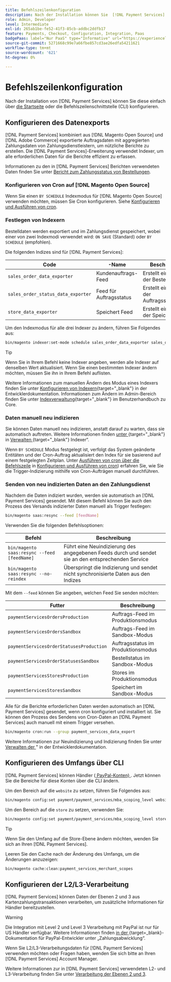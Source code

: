```yaml
---
title: Befehlszeilenkonfiguration
description: Nach der Installation können Sie  [!DNL Payment Services]  über die Befehlszeilenschnittstelle (CLI) konfigurieren.
role: Admin, Developer
level: Intermediate
exl-id: 265ab1be-fe52-41f3-85cb-addbc2ddfb17
feature: Payments, Checkout, Configuration, Integration, Paas
badgePaas: label="Nur PaaS" type="Informative" url="https://experienceleague.adobe.com/en/docs/commerce/user-guides/product-solutions" tooltip="Gilt nur für Adobe Commerce in Cloud-Projekten (von Adobe verwaltete PaaS-Infrastruktur) und lokale Projekte."
source-git-commit: 5271668c99e7a66fbe857cd3ae26edfa54211621
workflow-type: tm+mt
source-wordcount: '621'
ht-degree: 0%

---
```


# Befehlszeilenkonfiguration

Nach der Installation von [!DNL Payment Services] können Sie diese einfach über [die Startseite](payments-home.md) oder die Befehlszeilenschnittstelle (CLI) konfigurieren.

## Konfigurieren des Datenexports

[!DNL Payment Services] kombiniert aus [!DNL Magento Open Source] und [!DNL Adobe Commerce] exportierte Auftragsdaten mit aggregierten Zahlungsdaten von Zahlungsdienstleistern, um nützliche Berichte zu erstellen. Die [!DNL Payment Services]-Erweiterung verwendet Indexer, um alle erforderlichen Daten für die Berichte effizient zu erfassen.

Informationen zu den in [!DNL Payment Services] Berichten verwendeten Daten finden Sie unter [Bericht zum Zahlungsstatus von Bestellungen](order-payment-status.md#data-used-in-the-report).

### Konfigurieren von Cron auf [!DNL Magento Open Source]

Wenn Sie einen `BY SCHEDULE` Indexmodus für [!DNL Magento Open Source] verwenden möchten, müssen Sie Cron konfigurieren. Siehe [Konfigurieren und Ausführen von cron](https://experienceleague.adobe.com/en/docs/commerce-operations/configuration-guide/cli/configure-cron-jobs).

### Festlegen von Indexern

Bestelldaten werden exportiert und im Zahlungsdienst gespeichert, wobei einer von zwei Indexmodi verwendet wird: `ON SAVE` (Standard) oder `BY SCHEDULE` (empfohlen).

Die folgenden Indizes sind für [!DNL Payment Services]:

| Code | -Name | Beschreibung |
|    ---    |  ---  |  ---  |
| `sales_order_data_exporter` | Kundenauftrags-Feed | Erstellt einen Index der Bestelldaten |
| `sales_order_status_data_exporter` | Feed für Auftragsstatus | Erstellt einen Index der Auftragsstatusdaten |
| `store_data_exporter` | Speichert Feed | Erstellt einen Index der Speicherdaten |

Um den Indexmodus für alle drei Indexer zu ändern, führen Sie Folgendes aus:

```bash
bin/magento indexer:set-mode schedule sales_order_data_exporter sales_order_status_data_exporter store_data_exporter
```

>[!TIP]
>
>Wenn Sie in Ihrem Befehl keine Indexer angeben, werden alle Indexer auf denselben Wert aktualisiert. Wenn Sie einen bestimmten Indexer ändern möchten, müssen Sie ihn in Ihrem Befehl auflisten.

Weitere Informationen zum manuellen Ändern des Modus eines Indexers finden Sie unter [Konfigurieren von Indexern](https://experienceleague.adobe.com/en/docs/commerce-operations/configuration-guide/cli/manage-indexers#configure-indexers){target="_blank"} in der Entwicklerdokumentation. Informationen zum Ändern im Admin-Bereich finden Sie unter [Indexverwaltung](https://experienceleague.adobe.com/en/docs/commerce-admin/systems/tools/index-management#change-the-index-mode){target="_blank"} im Benutzerhandbuch zu Core.

### Daten manuell neu indizieren

Sie können Daten manuell neu indizieren, anstatt darauf zu warten, dass sie automatisch auftreten. Weitere Informationen finden [ unter ](https://experienceleague.adobe.com/en/docs/commerce-operations/configuration-guide/cli/manage-indexers#reindex){target="_blank"} in [Verwalten ](https://experienceleague.adobe.com/en/docs/commerce-operations/configuration-guide/cli/manage-indexers){target="_blank"} Indexer“.

Wenn `BY SCHEDULE` Modus festgelegt ist, verfolgt das System geänderte Entitäten und der Cron-Auftrag aktualisiert den Index für sie basierend auf einem festgelegten Zeitplan. Unter [Ausführen von cron über die Befehlszeile](https://experienceleague.adobe.com/en/docs/commerce-operations/configuration-guide/cli/configure-cron-jobs#config-cli-cron-group-run) in [Konfigurieren und Ausführen von cron](https://experienceleague.adobe.com/en/docs/commerce-operations/configuration-guide/cli/configure-cron-jobs)) erfahren Sie, wie Sie die Trigger-Indizierung mithilfe von Cron-Aufträgen manuell durchführen.

### Senden von neu indizierten Daten an den Zahlungsdienst

Nachdem die Daten indiziert wurden, werden sie automatisch an [!DNL Payment Services] gesendet. Mit diesem Befehl können Sie auch den Prozess des Versands indizierter Daten manuell als Trigger festlegen:

```bash
bin/magento saas:resync --feed [feedName]
```

Verwenden Sie die folgenden Befehlsoptionen:

| Befehl | Beschreibung |
|  ---  |  ---  |
| `bin/magento saas:resync --feed [feedName]` | Führt eine Neuindizierung des angegebenen Feeds durch und sendet sie an den entsprechenden Service |
| `bin/magento saas:resync --no-reindex` | Überspringt die Indizierung und sendet nicht synchronisierte Daten aus den Indizes |

Mit dem `--feed` können Sie angeben, welchen Feed Sie senden möchten:

| Futter | Beschreibung |
|  ---  |  ---  |
| `paymentServicesOrdersProduction` | Auftrags-Feed im Produktionsmodus |
| `paymentServicesOrdersSandbox` | Auftrags-Feed im Sandbox-Modus |
| `paymentServicesOrderStatusesProduction` | Auftragsstatus im Produktionsmodus |
| `paymentServicesOrderStatusesSandbox` | Bestellstatus im Sandbox-Modus |
| `paymentServicesStoresProduction` | Stores im Produktionsmodus |
| `paymentServicesStoresSandbox` | Speichert im Sandbox-Modus |

Alle für die Berichte erforderlichen Daten werden automatisch an [!DNL Payment Services] gesendet, wenn cron konfiguriert und installiert ist. Sie können den Prozess des Sendens von Cron-Daten an [!DNL Payment Services] auch manuell mit einem Trigger versehen.

```bash
bin/magento cron:run --group payment_services_data_export
```

Weitere Informationen zur Neuindizierung und Indizierung finden Sie unter [Verwalten der ](https://experienceleague.adobe.com/en/docs/commerce-operations/configuration-guide/cli/manage-indexers)&quot; in der Entwicklerdokumentation.

## Konfigurieren des Umfangs über CLI

[!DNL Payment Services] können Händler ([ PayPal-Konten) ](settings.md#use-multiple-paypal-accounts). Jetzt können Sie die Bereiche für diese Konten über die CLI ändern.

Um den Bereich auf die `website` zu setzen, führen Sie Folgendes aus:

```bash
bin/magento config:set payment/payment_services/mba_scoping_level website
```

Um den Bereich auf die `store` zu setzen, verwenden Sie:

```bash
bin/magento config:set payment/payment_services/mba_scoping_level store
```

>[!TIP]
>
> Wenn Sie den Umfang auf die Store-Ebene ändern möchten, wenden Sie sich an Ihren [!DNL Payment Services].

Leeren Sie den Cache nach der Änderung des Umfangs, um die Änderungen anzuzeigen:

```bash
bin/magento cache:clean:payment_services_merchant_scopes
```

## Konfigurieren der L2/L3-Verarbeitung

[!DNL Payment Services] können Daten der Ebenen 2 und 3 aus Kartenzahlungstransaktionen verarbeiten, um zusätzliche Informationen für Händler bereitzustellen.

>[!WARNING]
>
> Die Integration mit Level 2 und Level 3 Verarbeitung mit PayPal ist nur für US Händler verfügbar. Weitere Informationen finden [ in der ](https://developer.paypal.com/docs/checkout/advanced/processing/){target=_blank}-Dokumentation für PayPal-Entwickler unter „Zahlungsabwicklung“.

Wenn Sie L2/L3-Verarbeitungsdaten für [!DNL Payment Services] verwenden möchten oder Fragen haben, wenden Sie sich bitte an Ihren [!DNL Payment Services] Account Manager.

Weitere Informationen zur in [!DNL Payment Services] verwendeten L2- und L3-Verarbeitung finden Sie unter [Verarbeitung der Ebenen 2 und 3](levels-card-payment-transactions.md).

